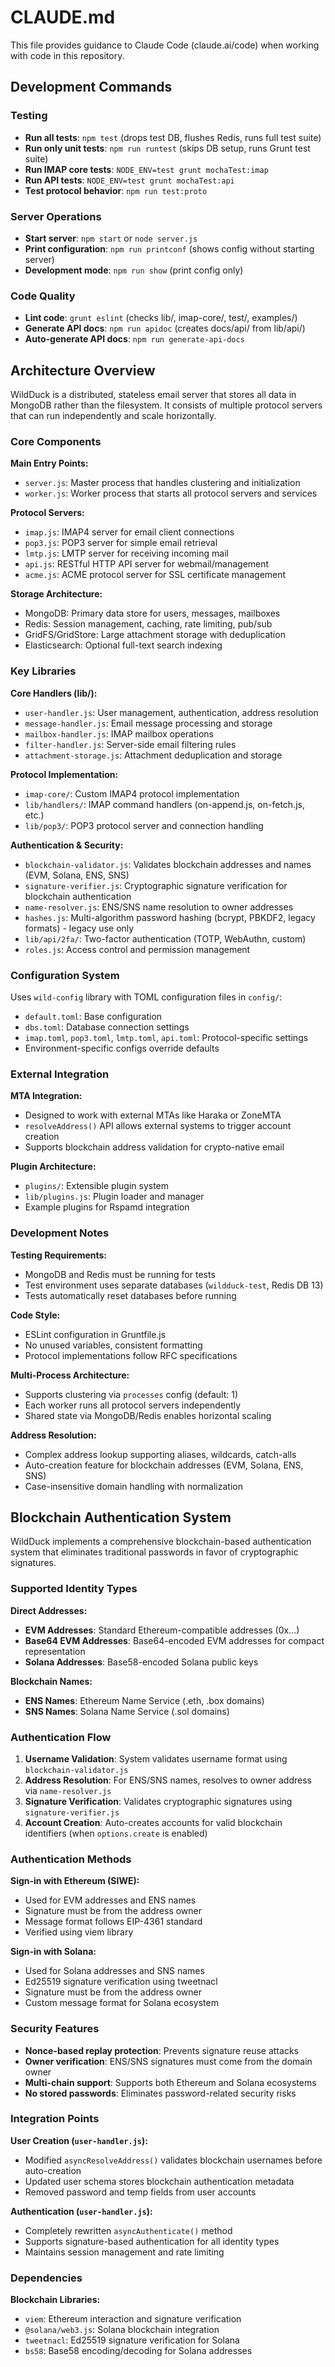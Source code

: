 # CLAUDE.md

This file provides guidance to Claude Code (claude.ai/code) when working with code in this repository.

## Development Commands

### Testing
- **Run all tests**: `npm test` (drops test DB, flushes Redis, runs full test suite)
- **Run only unit tests**: `npm run runtest` (skips DB setup, runs Grunt test suite)
- **Run IMAP core tests**: `NODE_ENV=test grunt mochaTest:imap`
- **Run API tests**: `NODE_ENV=test grunt mochaTest:api`
- **Test protocol behavior**: `npm run test:proto`

### Server Operations
- **Start server**: `npm start` or `node server.js`
- **Print configuration**: `npm run printconf` (shows config without starting server)
- **Development mode**: `npm run show` (print config only)

### Code Quality
- **Lint code**: `grunt eslint` (checks lib/, imap-core/, test/, examples/)
- **Generate API docs**: `npm run apidoc` (creates docs/api/ from lib/api/)
- **Auto-generate API docs**: `npm run generate-api-docs`

## Architecture Overview

WildDuck is a distributed, stateless email server that stores all data in MongoDB rather than the filesystem. It consists of multiple protocol servers that can run independently and scale horizontally.

### Core Components

**Main Entry Points:**
- `server.js`: Master process that handles clustering and initialization
- `worker.js`: Worker process that starts all protocol servers and services

**Protocol Servers:**
- `imap.js`: IMAP4 server for email client connections
- `pop3.js`: POP3 server for simple email retrieval
- `lmtp.js`: LMTP server for receiving incoming mail
- `api.js`: RESTful HTTP API server for webmail/management
- `acme.js`: ACME protocol server for SSL certificate management

**Storage Architecture:**
- MongoDB: Primary data store for users, messages, mailboxes
- Redis: Session management, caching, rate limiting, pub/sub
- GridFS/GridStore: Large attachment storage with deduplication
- Elasticsearch: Optional full-text search indexing

### Key Libraries

**Core Handlers (lib/):**
- `user-handler.js`: User management, authentication, address resolution
- `message-handler.js`: Email message processing and storage
- `mailbox-handler.js`: IMAP mailbox operations
- `filter-handler.js`: Server-side email filtering rules
- `attachment-storage.js`: Attachment deduplication and storage

**Protocol Implementation:**
- `imap-core/`: Custom IMAP4 protocol implementation
- `lib/handlers/`: IMAP command handlers (on-append.js, on-fetch.js, etc.)
- `lib/pop3/`: POP3 protocol server and connection handling

**Authentication & Security:**
- `blockchain-validator.js`: Validates blockchain addresses and names (EVM, Solana, ENS, SNS)
- `signature-verifier.js`: Cryptographic signature verification for blockchain authentication
- `name-resolver.js`: ENS/SNS name resolution to owner addresses
- `hashes.js`: Multi-algorithm password hashing (bcrypt, PBKDF2, legacy formats) - legacy use only
- `lib/api/2fa/`: Two-factor authentication (TOTP, WebAuthn, custom)
- `roles.js`: Access control and permission management

### Configuration System

Uses `wild-config` library with TOML configuration files in `config/`:
- `default.toml`: Base configuration
- `dbs.toml`: Database connection settings
- `imap.toml`, `pop3.toml`, `lmtp.toml`, `api.toml`: Protocol-specific settings
- Environment-specific configs override defaults

### External Integration

**MTA Integration:**
- Designed to work with external MTAs like Haraka or ZoneMTA
- `resolveAddress()` API allows external systems to trigger account creation
- Supports blockchain address validation for crypto-native email

**Plugin Architecture:**
- `plugins/`: Extensible plugin system
- `lib/plugins.js`: Plugin loader and manager
- Example plugins for Rspamd integration

### Development Notes

**Testing Requirements:**
- MongoDB and Redis must be running for tests
- Test environment uses separate databases (`wildduck-test`, Redis DB 13)
- Tests automatically reset databases before running

**Code Style:**
- ESLint configuration in Gruntfile.js
- No unused variables, consistent formatting
- Protocol implementations follow RFC specifications

**Multi-Process Architecture:**
- Supports clustering via `processes` config (default: 1)
- Each worker runs all protocol servers independently
- Shared state via MongoDB/Redis enables horizontal scaling

**Address Resolution:**
- Complex address lookup supporting aliases, wildcards, catch-alls
- Auto-creation feature for blockchain addresses (EVM, Solana, ENS, SNS)
- Case-insensitive domain handling with normalization

## Blockchain Authentication System

WildDuck implements a comprehensive blockchain-based authentication system that eliminates traditional passwords in favor of cryptographic signatures.

### Supported Identity Types

**Direct Addresses:**
- **EVM Addresses**: Standard Ethereum-compatible addresses (0x...)
- **Base64 EVM Addresses**: Base64-encoded EVM addresses for compact representation
- **Solana Addresses**: Base58-encoded Solana public keys

**Blockchain Names:**
- **ENS Names**: Ethereum Name Service (.eth, .box domains)
- **SNS Names**: Solana Name Service (.sol domains)

### Authentication Flow

1. **Username Validation**: System validates username format using `blockchain-validator.js`
2. **Address Resolution**: For ENS/SNS names, resolves to owner address via `name-resolver.js`
3. **Signature Verification**: Validates cryptographic signatures using `signature-verifier.js`
4. **Account Creation**: Auto-creates accounts for valid blockchain identifiers (when `options.create` is enabled)

### Authentication Methods

**Sign-in with Ethereum (SIWE):**
- Used for EVM addresses and ENS names
- Signature must be from the address owner
- Message format follows EIP-4361 standard
- Verified using viem library

**Sign-in with Solana:**
- Used for Solana addresses and SNS names  
- Ed25519 signature verification using tweetnacl
- Signature must be from the address owner
- Custom message format for Solana ecosystem

### Security Features

- **Nonce-based replay protection**: Prevents signature reuse attacks
- **Owner verification**: ENS/SNS signatures must come from the domain owner
- **Multi-chain support**: Supports both Ethereum and Solana ecosystems
- **No stored passwords**: Eliminates password-related security risks

### Integration Points

**User Creation (`user-handler.js`):**
- Modified `asyncResolveAddress()` validates blockchain usernames before auto-creation
- Updated user schema stores blockchain authentication metadata
- Removed password and temp fields from user accounts

**Authentication (`user-handler.js`):**
- Completely rewritten `asyncAuthenticate()` method
- Supports signature-based authentication for all identity types
- Maintains session management and rate limiting

### Dependencies

**Blockchain Libraries:**
- `viem`: Ethereum interaction and signature verification
- `@solana/web3.js`: Solana blockchain integration
- `tweetnacl`: Ed25519 signature verification for Solana
- `bs58`: Base58 encoding/decoding for Solana addresses